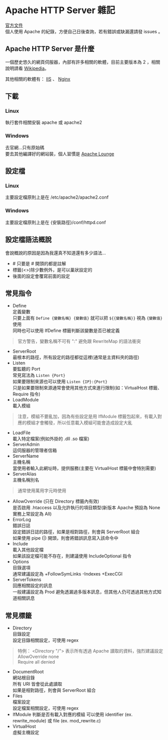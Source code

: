 # Apache HTTP Server 雜記

[官方文件](https://httpd.apache.org/docs/2.4/configuring.html)  
個人使用 Apache 的紀錄，方便自己日後查詢，若有錯誤或缺漏還請發 issues 。

## Apache  HTTP Server 是什麼

一個歷史悠久的網頁伺服器，內部有許多相關的軟體，目前主要版本為 2 ，相關說明請看 [Wikipedia](https://zh.wikipedia.org/zh-tw/Apache_HTTP_Server)。

其他相關的軟體有： [IIS](https://zh.wikipedia.org/zh-tw/%E7%B6%B2%E9%9A%9B%E7%B6%B2%E8%B7%AF%E8%B3%87%E8%A8%8A%E6%9C%8D%E5%8B%99) 、 [Nginx](https://zh.wikipedia.org/zh-tw/Nginx)

## 下載
### Linux
執行套件相關安裝 apache 或 apache2
### Windows
去官網...只有原始碼  
要去其他編譯好的網站裝，個人習慣是 [Apache Lounge](https://www.apachelounge.com/download/)

## 設定檔
### Linux
主要設定檔原則上是在 /etc/apache2/apache2.conf

### Windows
主要設定檔原則上是在 {安裝路徑}/conf/httpd.conf

## 設定檔語法概說
會說概說的原因是因為我還真不知道還有多少語法...
* \# 只要是 \# 開頭的都是註解
* 標籤(<>)除少數例外，是可以巢狀設定的
* 後面的設定會覆寫前面的設定

## 常見指令
* Define  
定義變數  
只要上面有 `Define {變數名稱} {變數值}` 就可以把 `${{變數名稱}}` 視為 `{變數值}` 使用  
同時也可以使用 IfDefine 標籤判斷該變數是否已被定義  
> 官方警告，變數名稱不可有 ":" 避免跟 RewriteMap 的語法衝突
* ServerRoot  
最根本的路徑，所有設定的路徑都從這裡(通常是主資料夾的路徑)
* Listen  
要監聽的 Port  
常見寫法為 `Listen {Port}`  
如果要限制來源也可以使用 `Listen {IP}:{Port}`  
只是如果要限制來源通常會使用其他方式來進行限制(如：VirtualHost 標籤、Require 指令)
* LoadModule  
載入模組
> 注意，模組不要亂加，因為有些設定是用 IfModule 標籤包起來，有載入對應的模組才會觸發，所以任意載入模組可能會造成設定大亂
* LoadFile  
載入特定檔案(例如外掛的 .dll .so 檔案)
* ServerAdmin  
這伺服器的管理者信箱
* ServerName  
主機名稱  
當使用者輸入此網址時，提供服務(主要在 VirtualHost 標籤中會特別需要)
* ServerAlias  
主機名稱別名  
> 通常使用萬用字元時使用
* AllowOverride (只在 Directory 標籤內有效)  
是否啟用 .htaccess 以及允許執行的項目類型(新版本 Apache 預設為 None 實務上常設定為 All)
* ErrorLog  
錯誤日誌  
設定錯誤日誌的路徑，如果是相對路徑，則會與 ServerRoot 組合  
如果使用 pipe (|) 開頭，則會將錯誤訊息寫入該命令中
* Include  
載入其他設定檔  
如果該設定檔可能不存在，則建議使用 IncludeOptional 指令
* Options  
目錄選項  
通常建議設定為 +FollowSymLinks -Indexes +ExecCGI
* ServerTokens  
回應相關設定的訊息  
一般建議設定為 Prod 避免透漏過多版本訊息，但其他人仍可透過其他方式知道相關訊息


## 常見標籤
* Directory  
目錄設定  
設定目錄相關設定，可使用 regex
> 特例： <Directory "/"> 表示所有透過 Apache 讀取的資料，強烈建議設定  
> AllowOverride none  
> Require all denied  
* DocumentRoot  
網站根目錄  
所有 URI 皆會從此處讀取  
如果是相對路徑，則會與 ServerRoot 組合
* Files  
檔案設定  
設定檔案相關設定，可使用 regex
* IfModule
判斷是否有載入對應的模組
可以使用 identifier (ex. rewrite_module) 或 file (ex. mod_rewrite.c)
* VirtualHost  
虛擬主機設定
